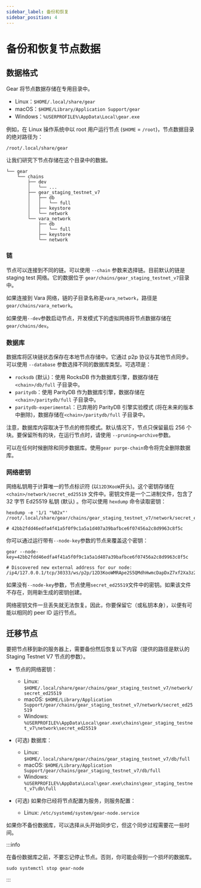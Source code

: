 ```yaml
---
sidebar_label: 备份和恢复
sidebar_position: 4
---
```


# 备份和恢复节点数据

## 数据格式

Gear 将节点数据存储在专用目录中。

- Linux：`$HOME/.local/share/gear`
- macOS：`$HOME/Library/Application Support/gear`
- Windows：`%USERPROFILE%\AppData\Local\gear.exe`

例如，在 Linux 操作系统中以 root 用户运行节点 (`$HOME` = `/root`)，节点数据目录的绝对路径为：

    /root/.local/share/gear

让我们研究下节点存储在这个目录中的数据。

    └── gear
        └── chains
            ├── dev
            │   └── ...
            ├── gear_staging_testnet_v7
            │   ├── db
            │   │   └── full
            │   ├── keystore
            │   └── network
            └── vara_network
                ├── db
                │   └── full
                ├── keystore
                └── network

### 链

节点可以连接到不同的链。可以使用 `--chain` 参数来选择链。目前默认的链是 staging test 网络。它的数据位于 `gear/chains/gear_staging_testnet_v7`目录中。

如果连接到 Vara 网络，链的子目录名称是`vara_network`，路径是 `gear/chains/vara_network`。

如果使用`--dev`参数启动节点，开发模式下的虚拟网络将节点数据存储在`gear/chains/dev`。

### 数据库

数据库将区块链状态保存在本地节点存储中。它通过 p2p 协议与其他节点同步。可以使用 `--database` 参数选择不同的数据库类型。可选项是：

- `rocksdb` (默认)：使用 RocksDB 作为数据库引擎，数据存储在  `<chain>/db/full` 子目录中。
- `paritydb`：使用 ParityDB 作为数据库引擎，数据存储在 `<chain>/paritydb/full` 子目录中。
- `paritydb-experimental`：已弃用的 ParityDB 引擎实验模式 (将在未来的版本中删除)，数据存储在`<chain>/paritydb/full` 子目录中。

注意，数据库内容取决于节点的修剪模式。默认情况下，节点只保留最后 256 个块。要保留所有的块，在运行节点时，请使用 `--pruning=archive`参数。

可以在任何时候删除和同步数据库。使用`gear purge-chain`命令将完全删除数据库。

### 网络密钥

网络私钥用于计算唯一的节点标识符 (以`12D3KooW`开头)。这个密钥存储在 `<chain>/network/secret_ed25519` 文件中。密钥文件是一个二进制文件，包含了 32 字节 Ed25519 私钥 (默认) 。你可以使用 `hexdump` 命令读取密钥：

```shell
hexdump -e '1/1 "%02x"' /root/.local/share/gear/chains/gear_staging_testnet_v7/network/secret_ed25519

# 42bb2fdd46edfa4f41a5f0f9c1a5a1d407a39bafbce6f07456a2c8d9963c8f5c
```

你可以通过运行带有`--node-key`参数的节点来覆盖这个密钥：

```shell
gear --node-key=42bb2fdd46edfa4f41a5f0f9c1a5a1d407a39bafbce6f07456a2c8d9963c8f5c

# Discovered new external address for our node: /ip4/127.0.0.1/tcp/30333/ws/p2p/12D3KooWMRApe2S5QMdhHwmcDapDxZ7xf2Xa3z2HfCCYoHTmjiXV
```

如果没有`--node-key`参数，节点使用`secret_ed25519`文件中的密钥。如果该文件不存在，则用新生成的密钥创建。

网络密钥文件一旦丢失就无法恢复。因此，你要保留它（或私钥本身），以便有可能以相同的 peer ID 运行节点。

## 迁移节点

要把节点移到新的服务器上，需要备份然后恢复以下内容（提供的路径是默认的 Staging Testnet V7 节点的参数）。

- 节点的网络密钥：

    - Linux: `$HOME/.local/share/gear/chains/gear_staging_testnet_v7/network/secret_ed25519`
    - macOS: `$HOME/Library/Application Support/gear/chains/gear_staging_testnet_v7/network/secret_ed25519`
    - Windows: `%USERPROFILE%\AppData\Local\gear.exe\chains\gear_staging_testnet_v7\network\secret_ed25519`

- (可选) 数据库：

    - Linux: `$HOME/.local/share/gear/chains/gear_staging_testnet_v7/db/full`
    - macOS: `$HOME/Library/Application Support/gear/chains/gear_staging_testnet_v7/db/full`
    - Windows: `%USERPROFILE%\AppData\Local\gear.exe\chains\gear_staging_testnet_v7\db\full`

- (可选) 如果你已经将节点配置为服务，则服务配置：

    - Linux: `/etc/systemd/system/gear-node.service`

如果你不备份数据库，可以选择从头开始同步它，但这个同步过程需要花一些时间。

:::info

在备份数据库之前，不要忘记停止节点。否则，你可能会得到一个损坏的数据库。

```shell
sudo systemctl stop gear-node
```

:::
